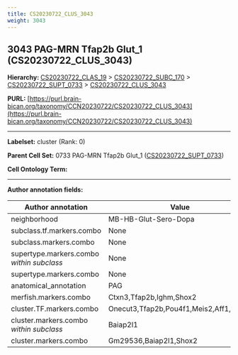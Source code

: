 ```yaml
---
title: CS20230722_CLUS_3043
weight: 3043
---
```

## 3043 PAG-MRN Tfap2b Glut_1 (CS20230722_CLUS_3043)
<b>Hierarchy: </b>
[CS20230722_CLAS_19](../CS20230722_CLAS_19) >
[CS20230722_SUBC_170](../CS20230722_SUBC_170) >
[CS20230722_SUPT_0733](../CS20230722_SUPT_0733) >
[CS20230722_CLUS_3043](../CS20230722_CLUS_3043)

**PURL:** [https://purl.brain-bican.org/taxonomy/CCN20230722/CS20230722_CLUS_3043](https://purl.brain-bican.org/taxonomy/CCN20230722/CS20230722_CLUS_3043)

---


**Labelset:** cluster (Rank: 0)

**Parent Cell Set:** 0733 PAG-MRN Tfap2b Glut_1 ([CS20230722_SUPT_0733](../CS20230722_SUPT_0733))



**Cell Ontology Term:** 

[MARKER GENES.]: #


---

[TRANSFERRED ANNOTATIONS.]: #


[AUTHOR ANNOTATION FIELDS.]: #


**Author annotation fields:**

| Author annotation | Value |
|-------------------|-------|
|neighborhood|MB-HB-Glut-Sero-Dopa|
|subclass.tf.markers.combo|None|
|subclass.markers.combo|None|
|supertype.markers.combo _within subclass_|None|
|supertype.markers.combo|None|
|anatomical_annotation|PAG|
|merfish.markers.combo|Ctxn3,Tfap2b,Ighm,Shox2|
|cluster.TF.markers.combo|Onecut3,Tfap2b,Pou4f1,Meis2,Aff1,Plagl1|
|cluster.markers.combo _within subclass_|Baiap2l1|
|cluster.markers.combo|Gm29536,Baiap2l1,Shox2|
